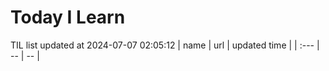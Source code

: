 # Today I Learn 
TIL list updated at 2024-07-07 02:05:12
| name | url | updated time |
| :--- | -- | -- |

